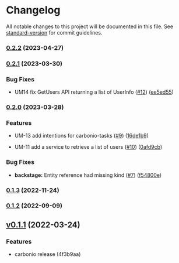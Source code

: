 <!--
SPDX-FileCopyrightText: 2022 Zextras <https://www.zextras.com>

SPDX-License-Identifier: AGPL-3.0-only
-->

# Changelog

All notable changes to this project will be documented in this file. See [standard-version](https://github.com/conventional-changelog/standard-version) for commit guidelines.

### [0.2.2](https://github.com/Zextras/carbonio-user-management/compare/v0.2.1...v0.2.2) (2023-04-27)

### [0.2.1](https://github.com/Zextras/carbonio-user-management/compare/v0.2.0...v0.2.1) (2023-03-30)


### Bug Fixes

* UM14 fix GetUsers API returning a list of UserInfo ([#12](https://github.com/Zextras/carbonio-user-management/issues/12)) ([ee5ed55](https://github.com/Zextras/carbonio-user-management/commit/ee5ed556043ab5c514b67c761f9f7c85991424e5))

### [0.2.0](https://github.com/Zextras/carbonio-user-management/compare/v0.1.3...v0.2.0) (2023-03-28)


### Features

* UM-13 add intentions for carbonio-tasks ([#9](https://github.com/Zextras/carbonio-user-management/issues/9)) ([16de1b9](https://github.com/Zextras/carbonio-user-management/commit/16de1b924d9c4f26e34a2c568194adf67a3b85c2))

* UM-11 add a service to retrieve a list of users ([#10](https://github.com/Zextras/carbonio-user-management/issues/10)) ([0afd9cb](https://github.com/Zextras/carbonio-user-management/commit/0afd9cbb57ee868bd17b15deee9ee5e0841c0030))

### Bug Fixes

* **backstage:** Entity reference had missing kind ([#7](https://github.com/Zextras/carbonio-user-management/issues/7)) ([f54800e](https://github.com/Zextras/carbonio-user-management/commit/f54800e70c8e2e37c3e812993c186df227afae9a))

### [0.1.3](https://github.com/Zextras/carbonio-user-management/compare/v0.1.2...v0.1.3) (2022-11-24)

### [0.1.2](https://github.com/Zextras/carbonio-user-management/compare/v0.1.1...v0.1.2) (2022-09-09)

## [v0.1.1]() (2022-03-24)

### Features

- carbonio release (4f3b9aa)
